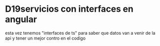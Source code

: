 # D19servicios con interfaces en angular

esta vez tenemos "interfaces de ts" para saber que datos van a venir de la api y tener un mejor contro en el codigo
